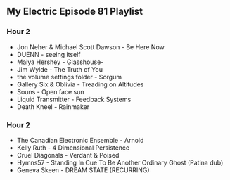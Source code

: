 ## My Electric Episode 81 Playlist

### Hour 2
* Jon Neher & Michael Scott Dawson - Be Here Now
* DUENN - seeing itself
* Maiya Hershey - Glasshouse-
* Jim Wylde - The Truth of You
* the volume settings folder - Sorgum
* Gallery Six & Oblivia - Treading on Altitudes
* Souns - Open face sun
* Liquid Transmitter - Feedback Systems
* Death Kneel - Rainmaker

### Hour 2
* The Canadian Electronic Ensemble - Arnold
* Kelly Ruth - 4 Dimensional Persistence
* Cruel Diagonals - Verdant & Poised
* Hymns57 - Standing In Cue To Be Another Ordinary Ghost (Patina dub)
* Geneva Skeen - DREAM STATE (RECURRING)
